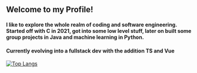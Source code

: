 ## Welcome to my Profile!

#### I like to explore the whole realm of coding and software engineering. Started off with C in 2021, got into some low level stuff, later on built some group projects in Java and machine learning in Python.

#### Currently evolving into a fullstack dev with the addition TS and Vue

[![Top Langs](https://github-readme-stats-git-masterrstaa-rickstaa.vercel.app/api/top-langs/?username=DubG1)](https://github.com/DubG1/github-readme-stats)


